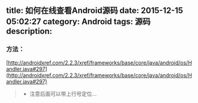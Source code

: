 title: 如何在线查看Android源码
date: 2015-12-15 05:02:27
category: Android
tags: 源码
description:
---
### 方法：

[http://androidxref.com/2.2.3/xref/frameworks/base/core/java/android/os/Handler.java#297](http://androidxref.com/2.2.3/xref/frameworks/base/core/java/android/os/Handler.java#297)

> * 注意后面可以带上行号定位...

